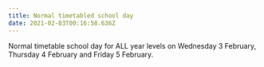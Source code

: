 ```yaml
---
title: Normal timetabled school day
date: 2021-02-03T00:16:58.636Z
---
```

Normal timetable school day for ALL year levels on Wednesday 3 February, Thursday 4 February and Friday 5 February.